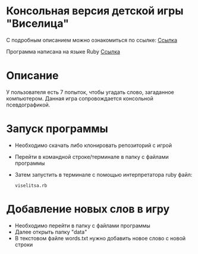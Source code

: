 # Консольная версия детской игры "Виселица"
С подробным описанием можно ознакомиться по ссылке:
[Ссылка](https://ru.wikipedia.org/wiki/%D0%92%D0%B8%D1%81%D0%B5%D0%BB%D0%B8%D1%86%D0%B0_(%D0%B8%D0%B3%D1%80%D0%B0))

Программа написана на языке Ruby [Ссылка](https://ru.wikipedia.org/wiki/Ruby)
# Описание
У пользователя есть 7 попыток, чтобы угадать слово, загаданное компьютером. Данная игра сопровождается консольной псевдографикой.
# Запуск программы
- Необходимо скачать либо клонировать репозиторий с игрой
- Перейти в командной строке/терминале в папку с файлами программы
- Затем запустить в терминале с помощью интерпретатора ruby файл:

   ``` viselitsa.rb ```

# Добавление новых слов в игру
- Необходимо перейти в папку с файлами программы
- Далее открыть папку "data"
- В текстовом файле words.txt нужно добавить новое слово с новой строки

